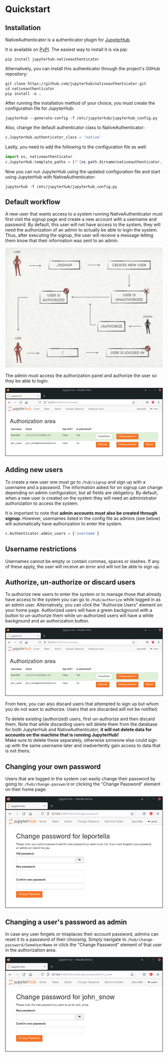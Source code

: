 # Quickstart

## Installation

NativeAuthenticator is a authenticator plugin for [JupyterHub](https://github.com/jupyterhub/).

It is available on [PyPI](https://pypi.org/project/jupyterhub-nativeauthenticator/). The easiest way to install it is via pip:

```shell
pip install jupyterhub-nativeauthenticator
```

Alternatively, you can install this authenticator through the project's GitHub repository:

```shell
git clone https://github.com/jupyterhub/nativeauthenticator.git
cd nativeauthenticator
pip install -e .
```

After running the installation method of your choice, you must create the configuration file for JupyterHub:

```shell
jupyterhub --generate-config -f /etc/jupyterhub/jupyterhub_config.py
```

Also, change the default authenticator class to NativeAuthenticator:

```python
c.JupyterHub.authenticator_class = 'native'
```

Lastly, you need to add the following to the configuration file as well:

```python
import os, nativeauthenticator
c.JupyterHub.template_paths = [f"{os.path.dirname(nativeauthenticator.__file__)}/templates/"]
```

Now you can run JupyterHub using the updated configuration file and start using JupyterHub with NativeAuthenticator:

```shell
jupyterhub -f /etc/jupyterhub/jupyterhub_config.py
```

## Default workflow

A new user that wants access to a system running NativeAuthenticator must first visit the signup page and create a new account with a username and password. By default, this user will not have access to the system, they will need the authorization of an admin to actually be able to login the system. Thus, after executing the signup, the user will receive a message letting them know that their information was sent to an admin.

![](_static/native_auth_flow.png)

The admin must access the authorization panel and authorize the user so they be able to login:

![](_static/authorization_area.png)

## Adding new users

To create a new user one must go to `/hub/signup` and sign up with a username and a password. The information asked for on signup can change depending on admin configuration, but all fields are obligatory. By default, when a new user is created on the system they will need an administrator authorization to access the system.

It is important to note that **admin accounts must also be created through signup**. However, usernames listed in the config file as admins (see below) will automatically have authorization to enter the system.

```python
c.Authenticator.admin_users = {'username'}
```

## Username restrictions

Usernames cannot be empty or contain commas, spaces or slashes. If any of these apply, the user will receive an error and will not be able to sign up.

## Authorize, un-authorize or discard users

To authorize new users to enter the system or to manage those that already have access to the system you can go to `/hub/authorize` while logged in as an admin user. Alternatively, you can click the "Authorize Users" element on your home page. Authorized users will have a green background with a button to un-authorize them while un-authorized users will have a white background and an authorization button.

![](_static/authorization_area.png)

From here, you can also discard users that attempted to sign up but whom you do not want to authorize. Users that are discarded will not be notified.

To delete existing (authorized) users, first un-authorize and then discard them. Note that while discarding users will delete them from the database for both JupyterHub and NativeAuthenticator, **it will not delete data for accounts on the machine that is running JupyterHub!**  
Make sure to delete these separately, otherwise someone else could sign up with the same username later and inadvertently gain access to data that is not theirs.

## Changing your own password

Users that are logged in the system can easily change their password by going to: `/hub/change-password` or clicking the "Change Password" element on their home page.

![](_static/change_password_self.png)

## Changing a user's password as admin

In case any user forgets or misplaces their account password, admins can reset it to a password of their choosing. Simply navigate to `/hub/change-password/SomeUserName` or click the "Change Password" element of that user in the authorization area.

![](_static/change_password_user.png)
